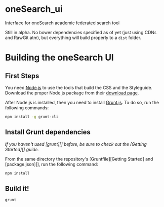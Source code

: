 oneSearch_ui
============

Interface for oneSearch academic federated search tool

Still in alpha. No bower dependencies specified as of yet (just using CDNs and RawGit atm), but everything will build properly to a `dist` folder.

# Building the oneSearch UI

## First Steps

You need [Node.js](http://nodejs.org/) to use the tools that build the CSS and the Styleguide. Download the proper Node.js package from their [download page](http://nodejs.org/download/).

After Node.js is installed, then you need to install [Grunt.js](http://gruntjs.com/getting-started).
To do so, run the following commands:

```bash
npm install -g grunt-cli
```

## Install Grunt dependencies
_If you haven't used [grunt][] before, be sure to check out the [Getting Started][] guide._

From the same directory the repository's [Gruntfile][Getting Started] and [package.json][], run the following command:

```bash
npm install
```

## Build it!

```bash
grunt
```